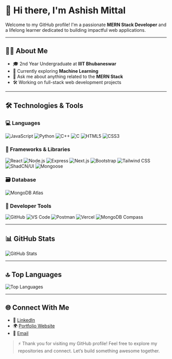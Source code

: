 # 👋 Hi there, I'm Ashish Mittal

Welcome to my GitHub profile! I'm a passionate **MERN Stack Developer** and a lifelong learner dedicated to building impactful web applications.

---

## 👨‍🎓 About Me

- 🎓 2nd Year Undergraduate at **IIIT Bhubaneswar**
- 🤖 Currently exploring **Machine Learning**
- 💬 Ask me about anything related to the **MERN Stack**
- 🛠️ Working on full-stack web development projects

---

## 🛠️ Technologies & Tools

### 💻 Languages
![JavaScript](https://img.shields.io/badge/JavaScript-1F7E5F?style=flat-square&logo=javascript&logoColor=ffffff)
![Python](https://img.shields.io/badge/Python-306998?style=flat-square&logo=python&logoColor=ffffff)
![C++](https://img.shields.io/badge/C++-00599C?style=flat-square&logo=c%2B%2B&logoColor=ffffff)
![C](https://img.shields.io/badge/C-555555?style=flat-square&logo=c&logoColor=ffffff)
![HTML5](https://img.shields.io/badge/HTML5-E34F26?style=flat-square&logo=html5&logoColor=ffffff)
![CSS3](https://img.shields.io/badge/CSS3-1572B6?style=flat-square&logo=css3&logoColor=ffffff)

### 🚀 Frameworks & Libraries
![React](https://img.shields.io/badge/React-61DAFB?style=flat-square&logo=react&logoColor=000000)
![Node.js](https://img.shields.io/badge/Node.js-339933?style=flat-square&logo=node.js&logoColor=ffffff)
![Express](https://img.shields.io/badge/Express-000000?style=flat-square&logo=express&logoColor=ffffff)
![Next.js](https://img.shields.io/badge/Next.js-000000?style=flat-square&logo=next.js&logoColor=ffffff)
![Bootstrap](https://img.shields.io/badge/Bootstrap-7952B3?style=flat-square&logo=bootstrap&logoColor=ffffff)
![Tailwind CSS](https://img.shields.io/badge/Tailwind_CSS-38B2AC?style=flat-square&logo=tailwind-css&logoColor=ffffff)
![ShadCN/UI](https://img.shields.io/badge/shadcn/ui-1E1E1E?style=flat-square&logoColor=ffffff)
![Mongoose](https://img.shields.io/badge/Mongoose-880000?style=flat-square&logo=mongoose&logoColor=ffffff)

### 🗃️ Database
![MongoDB Atlas](https://img.shields.io/badge/MongoDB_Atlas-47A248?style=flat-square&logo=mongodb&logoColor=ffffff)

### 🧰 Developer Tools
![GitHub](https://img.shields.io/badge/GitHub-181717?style=flat-square&logo=github&logoColor=ffffff)
![VS Code](https://img.shields.io/badge/VS_Code-0078D4?style=flat-square&logo=visual-studio-code&logoColor=ffffff)
![Postman](https://img.shields.io/badge/Postman-FF6C37?style=flat-square&logo=postman&logoColor=ffffff)
![Vercel](https://img.shields.io/badge/Vercel-000000?style=flat-square&logo=vercel&logoColor=ffffff)
![MongoDB Compass](https://img.shields.io/badge/MongoDB_Compass-47A248?style=flat-square&logo=mongodb&logoColor=ffffff)

---

## 📊 GitHub Stats

![GitHub Stats](https://github-readme-stats.vercel.app/api?username=aashish-mitt96&show_icons=true&count_private=true&hide=prs&theme=github_dark)

---

## 🔝 Top Languages

![Top Languages](https://github-readme-stats.vercel.app/api/top-langs/?username=aashish-mitt96&layout=compact&theme=github_dark)

---

## 🌐 Connect With Me

- 💼 [LinkedIn](https://www.linkedin.com/in/ashish-mittal-184b61313/)
- 🌍 [Portfolio Website](https://my-space-portfolio-website.vercel.app/)
- 📧 [Email](mailto:aashishrbmittal@gmail.com)


> ⚡ Thank you for visiting my GitHub profile! Feel free to explore my repositories and connect. Let’s build something awesome together.


